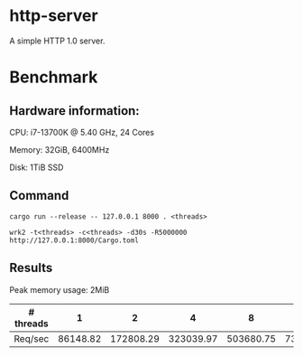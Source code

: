 # http-server

A simple HTTP 1.0 server.

# Benchmark

## Hardware information:

CPU: i7-13700K @ 5.40 GHz, 24 Cores

Memory: 32GiB, 6400MHz

Disk: 1TiB SSD

## Command

```
cargo run --release -- 127.0.0.1 8000 . <threads>

wrk2 -t<threads> -c<threads> -d30s -R5000000 http://127.0.0.1:8000/Cargo.toml
```

## Results

Peak memory usage: 2MiB

| # threads | 1        | 2         | 4         | 8         | 16        | 24         | 32         |
|-----------|----------|-----------|-----------|-----------|-----------|------------|------------|
| Req/sec   | 86148.82 | 172808.29 | 323039.97 | 503680.75 | 734930.85 | 1079413.40 | 1078805.32 | 
